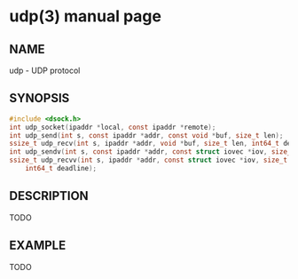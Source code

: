 # udp(3) manual page

## NAME

udp - UDP protocol

## SYNOPSIS

```c
#include <dsock.h>
int udp_socket(ipaddr *local, const ipaddr *remote);
int udp_send(int s, const ipaddr *addr, const void *buf, size_t len);
ssize_t udp_recv(int s, ipaddr *addr, void *buf, size_t len, int64_t deadline);
int udp_sendv(int s, const ipaddr *addr, const struct iovec *iov, size_t iovlen);
ssize_t udp_recvv(int s, ipaddr *addr, const struct iovec *iov, size_t iovlen,
    int64_t deadline);
```

## DESCRIPTION

TODO

## EXAMPLE

TODO

